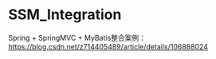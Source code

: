 # SSM_Integration
Spring + SpringMVC + MyBatis整合案例：https://blog.csdn.net/z714405489/article/details/106888024
